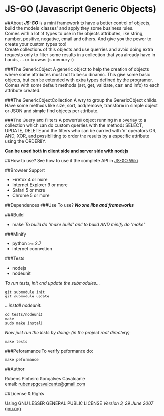 JS-GO (Javascript Generic Objects)
===========

##About
***JS-GO*** is a mini framework to have a better control of objects, build the models 'classes' and apply they some business rules.  
Comes with a lot of types to use in the objects attributes, like string, number, positive, negative, email and others. And give you the power to create your custom types too!  
Create collections of this objects and use querries and avoid doing extra requests only to filter some results in a collection that you already have in  hands, ... or browser js memory :)

###The GenericObject
A generic object to help the creation of objects where some attributes must not to be so dinamic.
This give some basic objects, but can be extended with extra types defined by the programer.
Comes with some default methods (set, get, validate, cast and info) to each attribute created.

###The GenericObjectCollection
A way to group the GenericObject childs. Have some methods like size, sort, add/remove, transform in simple object or JSON and simple find objects per attribute.

###The Query and Filters
A powerfull object running in a overlay to a collection which can do custom querries with the methods SELECT, UPDATE, DELETE and the filters who can be carried with 'n' operators OR, AND, XOR, and possibiliting to order the results by a especific attribute using the ORDERBY.

__Can be used both in client side and server side with nodejs__


##How to use?
See how to use it the complete API in [JS-GO Wiki](https://github.com/rubenspgcavalcante/JS-GO/wiki)

##Browser Support
* Firefox 4 or more
* Internet Explorer 9 or more
* Safari 5 or more
* Chrome 5 or more

##Dependences
###Use
To use? ***No one libs and frameworks***

###Build
* make
_To build do 'make build' and to build AND minify do 'make'_

###Minify
* python >= 2.7
* internet connection

###Tests
* nodejs
* nodeunit

_To run tests, init and update the submodules..._
````
git submodule init
git submodule update
````

_...install nodeunit:_
````
cd tests/nodeunit
make
sudo make install
````

_Now just run the tests by doing: (in the project root directory)_
````
make tests
````

###Peforamance
To verify peformance do:
````
make peformance
````

##Author

Rubens Pinheiro Gonçalves Cavalcante  
email: [rubenspgcavalcante@gmail.com](mailto:rubenspgcavalcante@gmail.com)

##License & Rights

Using GNU LESSER GENERAL PUBLIC LICENSE *Version 3, 29 June 2007*  
[gnu.org](http://www.gnu.org/copyleft/gpl.html)  
